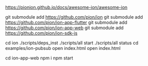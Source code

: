 https://pionion.github.io/docs/awesome-ion/awesome-ion

git submodule add https://github.com/pion/ion
git submodule add https://github.com/pion/ion-app-flutter
git submodule add https://github.com/pion/ion-app-web
 git submodule add https://github.com/pion/ion-sdk-js



cd ion
./scripts/deps_inst
./scripts/all start
./scripts/all status
cd examples/ion-pubsub
open index.html
open index.html


cd ion-app-web
npm i
npm start
